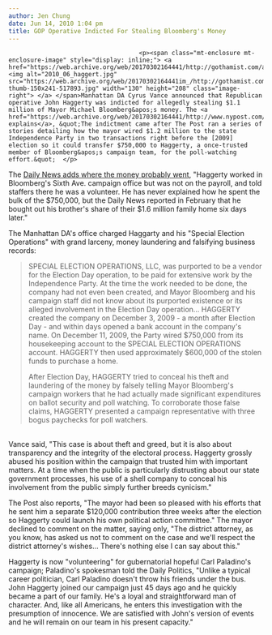 ```yaml
---
author: Jen Chung
date: Jun 14, 2010 1:04 pm
title: GOP Operative Indicted For Stealing Bloomberg's Money
---
```


	
										<p><span class="mt-enclosure mt-enclosure-image" style="display: inline;"> <a href="https://web.archive.org/web/20170302164441/http://gothamist.com/attachments/jen/2010_06_haggert.jpg"> <img alt="2010_06_haggert.jpg" src="https://web.archive.org/web/20170302164441im_/http://gothamist.com/assets_c/2010/06/2010_06_haggert-thumb-150x241-517893.jpg" width="130" height="208" class="image-right"> </a> </span>Manhattan DA Cyrus Vance announced that Republican operative John Haggerty was indicted for allegedly stealing $1.1 million of Mayor Michael Bloomberg&apos;s money. The <a href="https://web.archive.org/web/20170302164441/http://www.nypost.com/p/news/local/haggerty_charged_with_swiping_bloomberg_kZxaVMDSPjIjgJUqwEVgbO">Post explains</a>, &quot;The indictment came after The Post ran a series of stories detailing how the mayor wired $1.2 million to the state Independence Party in two transactions right before the [2009] election so it could transfer $750,000 to Haggerty, a once-trusted member of Bloomberg&apos;s campaign team, for the poll-watching effort.&quot;  </p>

<p>The <a href="https://web.archive.org/web/20170302164441/http://www.nydailynews.com/blogs/dailypolitics/2010/06/john-haggerty-indicted-in-manh.html">Daily News adds where the money probably went</a>, &quot;Haggerty worked in Bloomberg&apos;s Sixth Ave. campaign office but was not on the payroll, and told staffers there he was a volunteer. He has never explained how he spent the bulk of the $750,000, but the Daily News reported in February that he bought out his brother&apos;s share of their $1.6 million family home six days later.&quot;</p>

<p>The Manhattan DA&apos;s office charged Haggarty and his &quot;Special Election Operations&quot; with grand larceny, money laundering and falsifying business records:</p><blockquote>SPECIAL ELECTION OPERATIONS, LLC, was purported to be a vendor for the Election Day operation, to be paid for extensive work by the Independence Party. At the time the work needed to be done, the company had not even been created, and Mayor Bloomberg and his campaign staff did not know about its purported existence or its alleged involvement in the Election Day operation... HAGGERTY created the company on December 3, 2009 - a month after Election Day - and within days opened a bank account in the company&apos;s name. On December 11, 2009, the Party wired $750,000 from its housekeeping account to the SPECIAL ELECTION OPERATIONS account. HAGGERTY then used approximately $600,000 of the stolen funds to purchase a home.<p></p>

<p>After Election Day, HAGGERTY tried to conceal his theft and laundering of the money by falsely telling Mayor Bloomberg&apos;s campaign workers that he had actually made significant expenditures on ballot security and poll watching. To corroborate those false claims, HAGGERTY presented a campaign representative with three bogus paychecks for poll watchers.</p></blockquote><br>
Vance said, &quot;This case is about theft and greed, but it is also about transparency and the integrity of the electoral process. Haggerty grossly abused his position within the campaign that trusted him with important matters. At a time when the public is particularly distrusting about our state government processes, his use of a shell company to conceal his involvement from the public simply further breeds cynicism.&quot;<p></p>

<p>The Post also reports, &quot;The mayor had been so pleased with his efforts that he sent him a separate $120,000 contribution three weeks after the election so Haggerty could launch his own political action committee.&quot;  The mayor declined to comment on the matter, saying only, &quot;The district attorney, as you know, has asked us not to comment on the case and we&apos;ll respect the district attorney&apos;s wishes... There&apos;s nothing else I can say about this.&quot; </p>

<p>Haggerty is now &quot;volunteering&quot; for gubernatorial hopeful Carl Paladino&apos;s campaign; Paladino&apos;s spokesman told the Daily Politics, &quot;Unlike a typical career politician, Carl Paladino doesn&apos;t throw his friends under the bus. John Haggerty joined our campaign just 45 days ago and he quickly became a part of our family. He&apos;s a loyal and straightforward man of character. And, like all Americans, he enters this investigation with the presumption of innocence. We are satisfied with John&apos;s version of events and he will remain on our team in his present capacity.&quot;</p>					
										
									
				